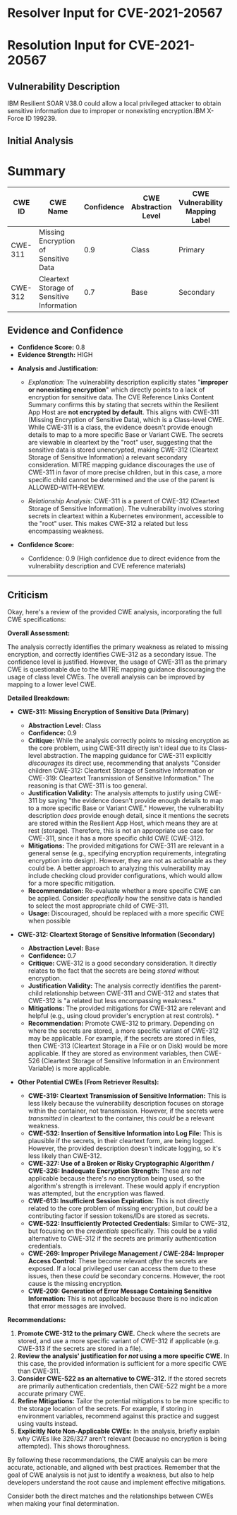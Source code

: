# Resolver Input for CVE-2021-20567

# Resolution Input for CVE-2021-20567

## Vulnerability Description
IBM Resilient SOAR V38.0 could allow a local privileged attacker to obtain sensitive information due to improper or nonexisting encryption.IBM X-Force ID 199239.

## Initial Analysis
# Summary
| CWE ID | CWE Name | Confidence | CWE Abstraction Level | CWE Vulnerability Mapping Label | CWE-Vulnerability Mapping Notes |
|---|---|---|---|---|---|
| CWE-311 | Missing Encryption of Sensitive Data | 0.9 | Class | Primary | Allowed-with-Review |
| CWE-312 | Cleartext Storage of Sensitive Information | 0.7 | Base | Secondary | Allowed |

## Evidence and Confidence

*   **Confidence Score:** 0.8
*   **Evidence Strength:** HIGH

- **Analysis and Justification:**  
  - *Explanation:* The vulnerability description explicitly states "**improper or nonexisting encryption**" which directly points to a lack of encryption for sensitive data. The CVE Reference Links Content Summary confirms this by stating that secrets within the Resilient App Host are **not encrypted by default**. This aligns with CWE-311 (Missing Encryption of Sensitive Data), which is a Class-level CWE. While CWE-311 is a class, the evidence doesn't provide enough details to map to a more specific Base or Variant CWE. The secrets are viewable in cleartext by the "root" user, suggesting that the sensitive data is stored unencrypted, making CWE-312 (Cleartext Storage of Sensitive Information) a relevant secondary consideration. MITRE mapping guidance discourages the use of CWE-311 in favor of more precise children, but in this case, a more specific child cannot be determined and the use of the parent is ALLOWED-WITH-REVIEW.

  - *Relationship Analysis:* CWE-311 is a parent of CWE-312 (Cleartext Storage of Sensitive Information). The vulnerability involves storing secrets in cleartext within a Kubernetes environment, accessible to the "root" user. This makes CWE-312 a related but less encompassing weakness.

- **Confidence Score:**  
  - Confidence: 0.9 (High confidence due to direct evidence from the vulnerability description and CVE reference materials)

---

## Criticism
Okay, here's a review of the provided CWE analysis, incorporating the full CWE specifications:

**Overall Assessment:**

The analysis correctly identifies the primary weakness as related to missing encryption, and correctly identifies CWE-312 as a secondary issue. The confidence level is justified. However, the usage of CWE-311 as the primary CWE is questionable due to the MITRE mapping guidance discouraging the usage of class level CWEs. The overall analysis can be improved by mapping to a lower level CWE.

**Detailed Breakdown:**

*   **CWE-311: Missing Encryption of Sensitive Data (Primary)**
    *   **Abstraction Level:** Class
    *   **Confidence:** 0.9
    *   **Critique:** While the analysis correctly points to missing encryption as the core problem, using CWE-311 directly isn't ideal due to its Class-level abstraction. The mapping guidance for CWE-311 explicitly *discourages* its direct use, recommending that analysts "Consider children CWE-312: Cleartext Storage of Sensitive Information or CWE-319: Cleartext Transmission of Sensitive Information."  The reasoning is that CWE-311 is too general.
    *   **Justification Validity:** The analysis attempts to justify using CWE-311 by saying "the evidence doesn't provide enough details to map to a more specific Base or Variant CWE." However, the vulnerability description *does* provide enough detail, since it mentions the secrets are stored within the Resilient App Host, which means they are at rest (storage). Therefore, this is not an appropriate use case for CWE-311, since it has a more specific child CWE (CWE-312).
    *   **Mitigations:** The provided mitigations for CWE-311 are relevant in a general sense (e.g., specifying encryption requirements, integrating encryption into design). However, they are not as actionable as they could be. A better approach to analyzing this vulnerability may include checking cloud provider configurations, which would allow for a more specific mitigation.
    *   **Recommendation:** Re-evaluate whether a more specific CWE can be applied. Consider *specifically* how the sensitive data is handled to select the most appropriate child of CWE-311.
    *   **Usage:** Discouraged, should be replaced with a more specific CWE when possible

*   **CWE-312: Cleartext Storage of Sensitive Information (Secondary)**
    *   **Abstraction Level:** Base
    *   **Confidence:** 0.7
    *   **Critique:** CWE-312 is a good secondary consideration. It directly relates to the fact that the secrets are being *stored* without encryption.
    *   **Justification Validity:** The analysis correctly identifies the parent-child relationship between CWE-311 and CWE-312 and states that CWE-312 is "a related but less encompassing weakness."
    *   **Mitigations:** The provided mitigations for CWE-312 are relevant and helpful (e.g., using cloud provider's encryption at rest controls).
        *
    *   **Recommendation:** Promote CWE-312 to primary. Depending on where the secrets are stored, a more specific variant of CWE-312 may be applicable. For example, if the secrets are stored in files, then CWE-313 (Cleartext Storage in a File or on Disk) would be more applicable. If they are stored as environment variables, then CWE-526 (Cleartext Storage of Sensitive Information in an Environment Variable) is more applicable.

*   **Other Potential CWEs (From Retriever Results):**
    *   **CWE-319: Cleartext Transmission of Sensitive Information:** This is less likely because the vulnerability description focuses on storage within the container, not transmission. However, if the secrets were *transmitted* in cleartext to the container, this *could* be a relevant weakness.
    *   **CWE-532: Insertion of Sensitive Information into Log File:** This is plausible if the secrets, in their cleartext form, are being logged. However, the provided description doesn't indicate logging, so it's less likely than CWE-312.
    *   **CWE-327: Use of a Broken or Risky Cryptographic Algorithm / CWE-326: Inadequate Encryption Strength:** These are *not* applicable because there's *no* encryption being used, so the algorithm's strength is irrelevant. These would apply if encryption was attempted, but the encryption was flawed.
    *   **CWE-613: Insufficient Session Expiration:** This is not directly related to the core problem of missing encryption, but *could* be a contributing factor if session tokens/IDs are stored as secrets.
    *   **CWE-522: Insufficiently Protected Credentials:** Similar to CWE-312, but focusing on the *credentials* specifically. This could be a valid alternative to CWE-312 if the secrets are primarily authentication credentials.
    *   **CWE-269: Improper Privilege Management / CWE-284: Improper Access Control:** These become relevant *after* the secrets are exposed. If a local privileged user can access them due to these issues, then these *could* be secondary concerns. However, the root cause is the missing encryption.
    *   **CWE-209: Generation of Error Message Containing Sensitive Information:** This is not applicable because there is no indication that error messages are involved.

**Recommendations:**

1.  **Promote CWE-312 to the primary CWE.** Check where the secrets are stored, and use a more specific variant of CWE-312 if applicable (e.g. CWE-313 if the secrets are stored in a file).
2.  **Review the analysis' justification for *not* using a more specific CWE.** In this case, the provided information is sufficient for a more specific CWE than CWE-311.
3.  **Consider CWE-522 as an alternative to CWE-312.** If the stored secrets are primarily authentication credentials, then CWE-522 might be a more accurate primary CWE.
4.  **Refine Mitigations:**  Tailor the potential mitigations to be more specific to the storage location of the secrets. For example, if storing in environment variables, recommend against this practice and suggest using vaults instead.
5.  **Explicitly Note Non-Applicable CWEs:** In the analysis, briefly explain why CWEs like 326/327 aren't relevant (because no encryption is being attempted). This shows thoroughness.

By following these recommendations, the CWE analysis can be more accurate, actionable, and aligned with best practices. Remember that the goal of CWE analysis is not just to identify a weakness, but also to help developers understand the root cause and implement effective mitigations.

Consider both the direct matches and the relationships between CWEs
when making your final determination.
        